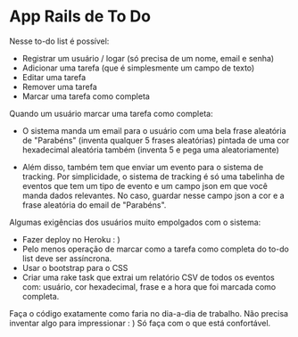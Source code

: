 # App Rails de To Do

Nesse to-do list é possível:
* Registrar um usuário / logar (só precisa de um nome, email e senha)
* Adicionar uma tarefa (que é simplesmente um campo de texto)
* Editar uma tarefa
* Remover uma tarefa
* Marcar uma tarefa como completa

Quando um usuário marcar uma tarefa como completa:
* O sistema manda um email para o usuário com uma bela frase aleatória de "Parabéns" (inventa qualquer 5 frases aleatórias) pintada de uma cor hexadecimal aleatória também (inventa 5 e pega uma aleatoriamente)

* Além disso, também tem que enviar um evento para o sistema de tracking. Por simplicidade, o sistema de tracking é só uma tabelinha de eventos que tem um tipo de evento e um campo json em que você manda dados relevantes. No caso, guardar nesse campo json a cor e a frase aleatória do email de "Parabéns".

Algumas exigências dos usuários muito empolgados com o sistema:
* Fazer deploy no Heroku : )
* Pelo menos operação de marcar como a tarefa como completa do to-do list deve ser assíncrona.
* Usar o bootstrap para o CSS
* Criar uma rake task que extrai um relatório CSV de todos os eventos com: usuário, cor hexadecimal, frase e a hora que foi marcada como completa.

Faça o código exatamente como faria no dia-a-dia de trabalho. Não precisa inventar algo para impressionar : ) Só faça com o que está confortável.
